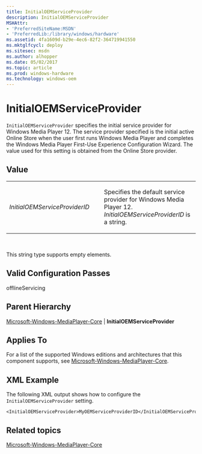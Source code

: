 ```yaml
---
title: InitialOEMServiceProvider
description: InitialOEMServiceProvider
MSHAttr:
- 'PreferredSiteName:MSDN'
- 'PreferredLib:/library/windows/hardware'
ms.assetid: 4fa1609d-b29e-4ec6-82f2-364719941550
ms.mktglfcycl: deploy
ms.sitesec: msdn
ms.author: alhopper
ms.date: 05/02/2017
ms.topic: article
ms.prod: windows-hardware
ms.technology: windows-oem
---
```


# InitialOEMServiceProvider


`InitialOEMServiceProvider` specifies the initial service provider for Windows Media Player 12. The service provider specified is the initial active Online Store when the user first runs Windows Media Player and completes the Windows Media Player First-Use Experience Configuration Wizard. The value used for this setting is obtained from the Online Store provider.

## Value


<table>
<colgroup>
<col width="50%" />
<col width="50%" />
</colgroup>
<tbody>
<tr class="odd">
<td><p><em>InitialOEMServiceProviderID</em></p></td>
<td><p>Specifies the default service provider for Windows Media Player 12. <em>InitialOEMServiceProviderID</em> is a string.</p></td>
</tr>
</tbody>
</table>

 

This string type supports empty elements.

## Valid Configuration Passes


offlineServicing

## Parent Hierarchy


[Microsoft-Windows-MediaPlayer-Core](microsoft-windows-mediaplayer-core.md) | **InitialOEMServiceProvider**

## Applies To


For a list of the supported Windows editions and architectures that this component supports, see [Microsoft-Windows-MediaPlayer-Core](microsoft-windows-mediaplayer-core.md).

## XML Example


The following XML output shows how to configure the `InitialOEMServiceProvider` setting.

``` syntax
<InitialOEMServiceProvider>MyOEMServiceProviderID</InitialOEMServiceProvider>
```

## Related topics


[Microsoft-Windows-MediaPlayer-Core](microsoft-windows-mediaplayer-core.md)

 

 







